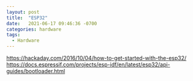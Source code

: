 ```yaml
---
layout: post
title:  "ESP32"
date:   2021-06-17 09:46:36 -0700
categories: hardware
tags: 
  - Hardware
---
```


https://hackaday.com/2016/10/04/how-to-get-started-with-the-esp32/
https://docs.espressif.com/projects/esp-idf/en/latest/esp32/api-guides/bootloader.html